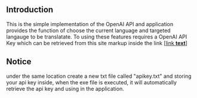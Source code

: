 Introduction
------------

This is the simple implementation of the OpenAI API and application provides the function of choose the current language and targeted langauge to be translatate. To using these features requires a OpenAI API Key which can be retrieved from this site markup inside the link [[link **text**](https://platform.openai.com/account/api-keys)]

Notice
----------------
under the same location create a new txt file called "apikey.txt" and storing your api key inside, when the exe file is executed, it will automatically retrieve the api key and using in the application.